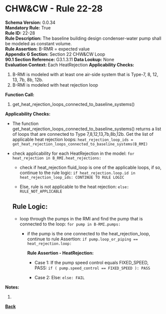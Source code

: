 
# CHW&CW - Rule 22-28  

**Schema Version:** 0.0.34    
**Mandatory Rule:** True  
**Rule ID:** 22-28  
**Rule Description:** The baseline building design condenser-water pump shall be modeled as constant volume.  
**Rule Assertion:** B-RMR = expected value  
**Appendix G Section:** Section 22 CHW&CW Loop  
**90.1 Section Reference:** G3.1.3.11
**Data Lookup:** None  
**Evaluation Context:** Each HeatRejection 
**Applicability Checks:**  

1. B-RMI is modeled with at least one air-side system that is Type-7, 8, 12, 13, 7b, 8b, 12b.
2. B-RMI is modeled with heat rejection loop

**Function Call:**  

1. get_heat_rejection_loops_connected_to_baseline_systems()

**Applicability Checks:**  

- The function get_heat_rejection_loops_connected_to_baseline_systems() returns a list of loops that are connected to Type 7,8,12,13,7b,8b,12b.  Get the list of applicable heat rejection loops: `heat_rejection_loop_ids = get_heat_rejection_loops_connected_to_baseline_systems(B_RMI)`

- check applicability for each HeatRejection in the model: `for heat_rejection in B_RMI.heat_rejections:`

  - check if heat_rejection fluid_loop is one of the applicable loops, if so, continue to the rule logic: `if heat_rejection.loop.id in heat_rejection_loop_ids: CONTINUE TO RULE LOGIC`
  
  - Else, rule is not applicable to the heat rejection: `else: RULE_NOT_APPLICABLE`

  ## Rule Logic:  

  - loop through the pumps in the RMI and find the pump that is connected to the loop: `for pump in B-RMI.pumps:`
    - if the pump is the one connected to the heat_rejection_loop, continue to rule Assertion: `if pump.loop_or_piping == heat_rejection.loop:`

      **Rule Assertion - HeatRejection:**

      - Case 1: If the pump speed control equals FIXED_SPEED, PASS: `if ( pump.speed_control == FIXED_SPEED ): PASS`

      - Case 2: Else: `else: FAIL`


**Notes:**

1.  

**[Back](../_toc.md)**
